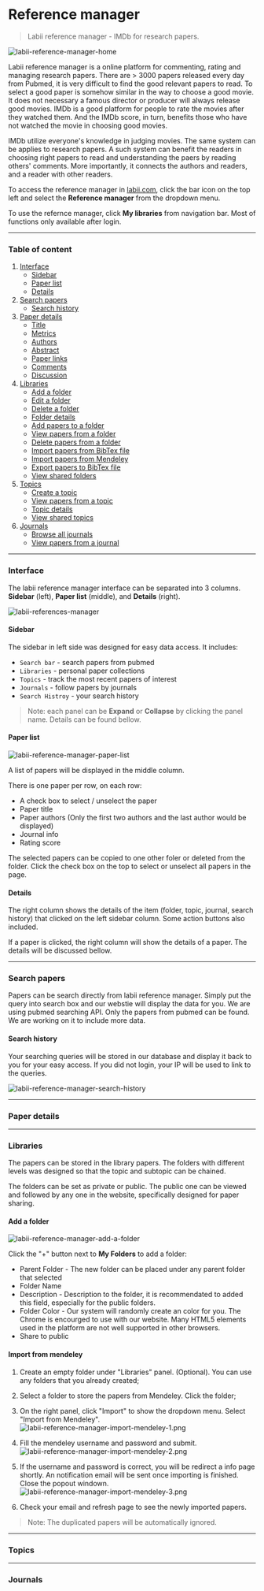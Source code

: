 # Reference manager

>Labii reference manager - IMDb for research papers.

![labii-reference-manager-home](https://labiiblog.files.wordpress.com/2015/05/labii-reference-manager-home.png)

Labii reference manager is a online platform for commenting, rating and managing research papers. There are > 3000 papers released every day from Pubmed, it is very difficult to find the good relevant papers to read. To select a good paper is somehow similar in the way to choose a good movie. It does not necessary a famous director or producer will always release good movies. IMDb is a good platform for people to rate the movies after they watched them. And the IMDb score, in turn, benefits those who have not watched the movie in choosing good movies.

IMDb utilize everyone's knowledge in judging movies. The same system can be applies to research papers. A such system can benefit the readers in choosing right papers to read and understanding the paers by reading others' comments. More importantly, it connects the authors and readers, and a reader with other readers.

To access the reference manager in [labii.com](http://www.labii.com), click the bar icon on the top left and select the **Reference manager** from the dropdown menu.

To use the refernce manager, click **My libraries** from navigation bar. Most of functions only available after login.

---

### Table of content

1. [Interface](#interface)
	* [Sidebar](#interface-sidebar)
	* [Paper list](#interface-paper-list)
	* [Details](#interface-details)
2. [Search papers](#search-papers)
	* [Search history](#search-papers-history)
3. [Paper details]()
	* [Title]()
	* [Metrics]()
	* [Authors]()
	* [Abstract]()
	* [Paper links]()
	* [Comments]()
	* [Discussion]()
4. [Libraries](#libraries)
	* [Add a folder]()
	* [Edit a folder]()
	* [Delete a folder]()
	* [Folder details]()
	* [Add papers to a folder]()
	* [View papers from a folder]()
	* [Delete papers from a folder]()
	* [Import papers from BibTex file]()
	* [Import papers from Mendeley]()
	* [Export papers to BibTex file]()
	* [View shared folders]()
5. [Topics]()
	* [Create a topic]()
	* [View papers from a topic]()
	* [Topic details]()
	* [View shared topics]()
6. [Journals]()
	* [Browse all journals]()
	* [View papers from a journal]()
	
---

### Interface

The labii reference manager interface can be separated into 3 columns. **Sidebar** (left), **Paper list** (middle), and **Details** (right).

![labii-references-manager](https://labiiblog.files.wordpress.com/2015/05/labii-references-manager.png)

#### Sidebar<a name="interface-sidebar"></a>

The sidebar in left side was designed for easy data access. It includes:

* `Search bar` - search papers from pubmed
* `Libraries` - personal paper collections
* `Topics` - track the most recent papers of interest
* `Journals` - follow papers by journals
* `Search Histroy` - your search history

> Note: each panel can be **Expand** or **Collapse** by clicking the panel name. Details can be found bellow.

#### Paper list<a name="interface-paper-list"></a>

![labii-reference-manager-paper-list](https://labiiblog.files.wordpress.com/2015/05/labii-reference-manager-paper-list.png)

A list of papers will be displayed in the middle column.

There is one paper per row, on each row:

* A check box to select / unselect the paper
* Paper title
* Paper authors (Only the first two authors and the last author would be displayed)
* Journal info
* Rating score

The selected papers can be copied to one other foler or deleted from the folder. Click the check box on the top to select or unselect all papers in the page.

#### Details<a name="interface-details"></a>

The right column shows the details of the item (folder, topic, journal, search history) that clicked on the left sidebar column. Some action buttons also included.

If a paper is clicked, the right column will show the details of a paper. The details will be discussed bellow.

---

### Search papers

Papers can be search directly from labii reference manager. Simply put the query into search box and our webstie will display the data for you. We are using pubmed searching API. Only the papers from pubmed can be found. We are working on it to include more data.

#### Search history<a name="search-papers-history"></a>
Your searching queries will be stored in our database and display it back to you for your easy access. If you did not login, your IP will be used to link to the queries.

![labii-reference-manager-search-history](https://labiiblog.files.wordpress.com/2015/05/labii-reference-manager-search-history.png)

---

### Paper details

---

### Libraries

The papers can be stored in the library papers. The folders with different levels was designed so that the topic and subtopic can be chained.

The folders can be set as private or public. The public one can be viewed and followed by any one in the website, specifically designed for paper sharing.

#### Add a folder

![labii-reference-manager-add-a-folder](https://labiiblog.files.wordpress.com/2015/05/labii-reference-manager-add-a-folder.png)

Click the "+" button next to **My Folders** to add a folder:

* Parent Folder - The new folder can be placed under any parent folder that selected
* Folder Name
* Description - Description to the folder, it is recommendated to added this field, especially for the public folders.
* Folder Color - Our system will randomly create an color for you. The Chrome is encourged to use with our website. Many HTML5 elements used in the platform are not well supported in other browsers.
* Share to public


#### Import from mendeley

1. Create an empty folder under "Libraries" panel. (Optional). You can use any folders that you already created;
2. Select a folder to store the papers from Mendeley. Click the folder;
3. On the right panel, click "Import" to show the dropdown menu. Select "Import from Mendeley".
![labii-reference-manager-import-mendeley-1.png](https://labiiblog.files.wordpress.com/2015/05/labii-reference-manager-import-mendeley-1.png)

4. Fill the mendeley username and password and submit.
![labii-reference-manager-import-mendeley-2.png](https://labiiblog.files.wordpress.com/2015/05/labii-reference-manager-import-mendeley-2.png)

5. If the username and password is correct, you will be redirect a info page shortly. An notification email will be sent once importing is finished. Close the popout windown.
![labii-reference-manager-import-mendeley-3.png](https://labiiblog.files.wordpress.com/2015/05/labii-reference-manager-import-mendeley-3.png)

6. Check your email and refresh page to see the newly imported papers.
> Note: The duplicated papers will be automatically ignored.

---

### Topics

---

### Journals
